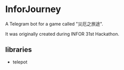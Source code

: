 # InforJourney
A Telegram bot for a game called "災厄之旅途".

It was originally created during INFOR 31st Hackathon.

## libraries
 - telepot
